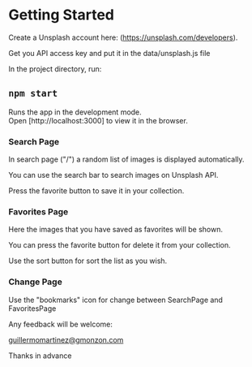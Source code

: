 # Getting Started 

Create a Unsplash account here: (https://unsplash.com/developers).

Get you API access key and put it in the data/unsplash.js file

In the project directory, run:

## `npm start`

Runs the app in the development mode.\
Open [http://localhost:3000] to view it in the browser.

### Search Page

In search page ("/") a random list of images is displayed automatically.

You can use the search bar to search images on Unsplash API.

Press the favorite button to save it in your collection.

### Favorites Page

Here the images that you have saved as favorites will be shown.

You can press the favorite button for delete it from your collection.

Use the sort button for sort the list as you wish.

### Change Page

Use the "bookmarks" icon for change between SearchPage and FavoritesPage



Any feedback will be welcome:

guillermomartinez@gmonzon.com


Thanks in advance
